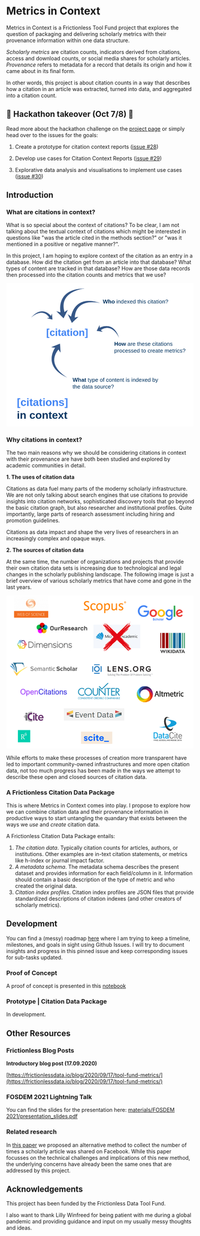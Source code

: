 # Metrics in Context

Metrics in Context is a Frictionless Tool Fund project that explores the question of packaging and delivering scholarly metrics with their provenance information within one data structure.

*Scholarly metrics* are citation counts, indicators derived from citations, access and download counts, or social media shares for scholarly articles. *Provenance* refers to metadata for a record that details its origin and how it came about in its final form. 

In other words, this project is about citation counts in a way that describes how a citation in an article was extracted, turned into data, and aggregated into a citation count.

## 🎃 Hackathon takeover (Oct 7/8) 🎃

Read more about the hackathon challenge on the [project page](https://frictionless-hackathon.herokuapp.com/project/11) or simply head over to the issues for the goals:

1. Create a prototype for citation context reports ([issue #28](https://github.com/Bubblbu/metrics-in-context/issues/28))

2. Develop use cases for Citation Context Reports ([issue #29](https://github.com/Bubblbu/metrics-in-context/issues/29))

3. Explorative data analysis and visualisations to implement use cases ([issue #30](https://github.com/Bubblbu/metrics-in-context/issues/30))

## Introduction

### What are citations in context?

What is so special about the context of citations? To be clear, I am not talking about the textual context of citations which might be interested in questions like "was the article cited in the methods section?" or "was it mentioned in a positive or negative manner?".

In this project, I am hoping to explore context of the citation as an entry in a database. How did the citation get from an article into that database? What types of content are tracked in that database? How are those data records then processed into the citation counts and metrics that we use?

<img src="materials/hackathon/citations_in_context.png" width="500">

### Why citations in context?

The two main reasons why we should be considering citations in context with their provenance are have both been studied and explored by academic communities in detail.

**1. The uses of citation data**

Citations as data fuel many parts of the moderny scholarly infrastructure. We are not only talking about search engines that use citations to provide insights into citation networks, sophisticated discovery tools that go beyond the basic citation graph, but also researcher and institutional profiles. Quite importantly, large parts of research assessment including hiring and promotion guidelines.

Citations as data impact and shape the very lives of researchers in an increasingly complex and opaque ways.

**2. The sources of citation data**

At the same time, the number of organizations and projects that provide their own citation data sets is increasing due to technological and legal changes in the scholarly publishing landscape. The following image is just a brief overview of various scholarly metrics that have come and gone in the last years.

<img src="materials/hackathon/sources.png" width="500">

While efforts to make these processes of creation more transparent have led to important community-owned infrastructures and more open citation data, not too much progress has been made in the ways we attempt to describe these open and closed sources of citation data.

### A Frictionless Citation Data Package

This is where Metrics in Context comes into play. I propose to explore how we can combine citation data and their provenance information in productive ways to start untangling the quandary that exists between the ways we *use* and *create* citation data.

A Frictionless Citation Data Package entails:

1. *The citation data*. Typically citation counts for articles, authors, or institutions. Other examples are in-text citation statements, or metrics like h-index or journal impact factor.
2. *A metadata schema*. The metadata schema describes the present dataset and provides information for each field/column in it. Information should contain a basic description of the type of metric and who created the original data.
3. *Citation index profiles*. Citation index profiles are JSON files that provide standardized descriptions of citation indexes (and other creators of scholarly metrics). 

## Development

You can find a (messy) roadmap [here](https://github.com/Bubblbu/metrics-in-context/issues/2) where I am trying to keep a timeline, milestones, and goals in sight using Github Issues. I will try to document insights and progress in this pinned issue and keep corresponding issues for sub-tasks updated.

### Proof of Concept

A proof of concept is presented in this [notebook](https://github.com/Bubblbu/metrics-in-context/blob/master/prototypes/1_scite/prototype_1_scite.ipynb)

### Prototype | Citation Data Package

In development.

## Other Resources

### Frictionless Blog Posts

**Introductory blog post (17.09.2020)**

[https://frictionlessdata.io/blog/2020/09/17/tool-fund-metrics/](https://frictionlessdata.io/blog/2020/09/17/tool-fund-metrics/)

### FOSDEM 2021 Lightning Talk

You can find the slides for the presentation here: [materials/FOSDEM 2021/presentation_slides.pdf](https://github.com/Bubblbu/metrics-in-context/blob/master/materials/FOSDEM%202021/presentation_slides.pdf)
  

### Related research

In [this paper](https://www.mitpressjournals.org/doi/full/10.1162/qss_a_00044) we proposed an alternative method to collect the number of times a scholarly article was shared on Facebook. While this paper focusses on the technical challenges and implications of this new method, the underlying concerns have already been the same ones that are addressed by this project.

## Acknowledgements

This project has been funded by the Frictionless Data Tool Fund.

I also want to thank Lilly Winfreed for being patient with me during a global pandemic and providing guidance and input on my usually messy thoughts and ideas.